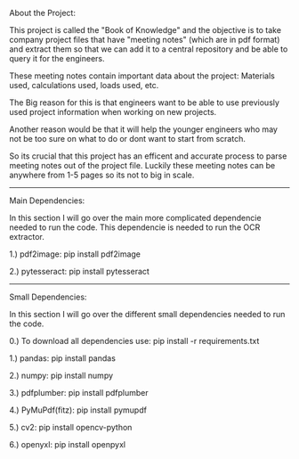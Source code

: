 About the Project:

This project is called the "Book of Knowledge" and the objective is to take company project files that have "meeting notes" (which are in pdf format) and extract them so that we can add it to a central repository and be able to query it for the engineers. 

These meeting notes contain important data about the project: Materials used, calculations used, loads used, etc.

The Big reason for this is that engineers want to be able to use previously used project information when working on new projects.

Another reason would be that it will help the younger engineers who may not be too sure on what to do or dont want to start from scratch.

So its crucial that this project has an efficent and accurate process to parse meeting notes out of the project file. Luckily these meeting notes can be anywhere from 1-5 pages so its not to big in scale.

---------------------------------------------------------------------------------------------------------------------------------------------------------------------------------------------------------------

Main Dependencies:

In this section I will go over the main more complicated dependencie needed to run the code. This dependencie is needed to run the OCR extractor.

1.) pdf2image: pip install pdf2image

2.) pytesseract: pip install pytesseract

---------------------------------------------------------------------------------------------------------------------------------------------------------------------------------------------------------------

Small Dependencies:

In this section I will go over the different small dependencies needed to run the code.

0.) To download all dependencies use: pip install -r requirements.txt

1.) pandas: pip install pandas

2.) numpy: pip install numpy

3.) pdfplumber: pip install pdfplumber

4.) PyMuPdf(fitz): pip install pymupdf

5.) cv2: pip install opencv-python

6.) openyxl: pip install openpyxl



